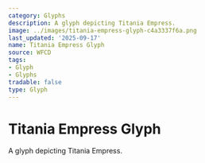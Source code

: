 ```yaml
---
category: Glyphs
description: A glyph depicting Titania Empress.
image: ../images/titania-empress-glyph-c4a3337f6a.png
last_updated: '2025-09-17'
name: Titania Empress Glyph
source: WFCD
tags:
- Glyph
- Glyphs
tradable: false
type: Glyph
---
```


# Titania Empress Glyph

A glyph depicting Titania Empress.

